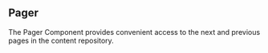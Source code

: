 ## Pager

The Pager Component provides convenient access to the next and previous pages in the content repository.
